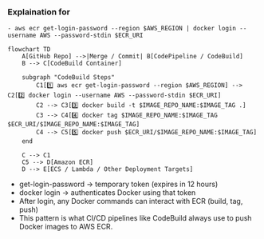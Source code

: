 ### Explaination for

```
- aws ecr get-login-password --region $AWS_REGION | docker login --username AWS --password-stdin $ECR_URI
```

```
flowchart TD
    A[GitHub Repo] -->|Merge / Commit| B[CodePipeline / CodeBuild]
    B --> C[CodeBuild Container]

    subgraph "CodeBuild Steps"
        C1[1️⃣ aws ecr get-login-password --region $AWS_REGION] --> C2[2️⃣ docker login --username AWS --password-stdin $ECR_URI]
        C2 --> C3[3️⃣ docker build -t $IMAGE_REPO_NAME:$IMAGE_TAG .]
        C3 --> C4[4️⃣ docker tag $IMAGE_REPO_NAME:$IMAGE_TAG $ECR_URI/$IMAGE_REPO_NAME:$IMAGE_TAG]
        C4 --> C5[5️⃣ docker push $ECR_URI/$IMAGE_REPO_NAME:$IMAGE_TAG]
    end

    C --> C1
    C5 --> D[Amazon ECR]
    D --> E[ECS / Lambda / Other Deployment Targets]
```

- get-login-password → temporary token (expires in 12 hours)
- docker login → authenticates Docker using that token
- After login, any Docker commands can interact with ECR (build, tag, push)
- This pattern is what CI/CD pipelines like CodeBuild always use to push Docker images to AWS ECR.
